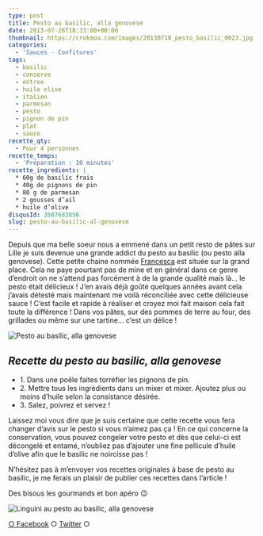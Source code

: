 ```yaml
---
type: post
title: Pesto au basilic, alla genovese
date: 2013-07-26T18:33:00+00:00
thumbnail: https://crokmou.com/images/20130718_pesto_basilic_0023.jpg
categories:
  - 'Sauces - Confitures'
tags:
  - basilic
  - conserve
  - entree
  - huile olive
  - italien
  - parmesan
  - pesto
  - pignon de pin
  - plat
  - sauce
recette_qty:
  - Pour 4 personnes
recette_temps:
  - 'Préparation : 10 minutes'
recette_ingredients: |
  * 60g de basilic frais
  * 40g de pignons de pin
  * 80 g de parmesan
  * 2 gousses d’ail
  * huile d’olive
disqusId: 3587683856
slug: pesto-au-basilic-al-genovese
---
```


Depuis que ma belle soeur nous a emmené dans un petit resto de pâtes sur Lille je suis devenue une grande addict du pesto au basilic (ou pesto alla genovese). Cette petite chaine nommée [Francesca](http://www.francesca.com/) est située sur la grand place. Cela ne paye pourtant pas de mine et en général dans ce genre d’endroit on ne s’attend pas forcément à de la grande qualité mais là… le pesto était délicieux ! J’en avais déjà goûté quelques années avant cela j’avais détesté mais maintenant me voilà réconciliée avec cette délicieuse sauce ! C’est facile et rapide à réaliser et croyez moi fait maison cela fait toute la différence ! Dans vos pâtes, sur des pommes de terre au four, des grillades ou même sur une tartine… c’est un délice !

![Pesto au basilic, alla genovese](http://www.crokmou.com/wp-content/uploads/2013/07/20130718_pesto_basilic_0034.jpg)

## _**Recette du pesto au basilic, alla genovese**_

* 1\. Dans une poêle faites torréfier les pignons de pin.
* 2\. Mettre tous les ingrédients dans un mixer et mixer. Ajoutez plus ou moins d’huile selon la consistance désirée.
* 3\. Salez, poivrez et servez !

Laissez moi vous dire que je suis certaine que cette recette vous fera changer d’avis sur le pesto si vous n’aimez pas ça ! En ce qui concerne la conservation, vous pouvez congeler votre pesto et dès que celui-ci est décongelé et entamé, n’oubliez pas d’ajouter une fine pellicule d’huile d’olive afin que le basilic ne noircisse pas !

N’hésitez pas à m’envoyer vos recettes originales à base de pesto au basilic, je me ferais un plaisir de publier ces recettes dans l’article !

Des bisous les gourmands et bon apéro 😉

![Linguini au pesto au basilic, alla genovese](https://crokmou.com/images/linguini-pesto-genovese-blog-crokmou-cuisine_b08zms.jpg)

[○ Facebook](https://www.facebook.com/pages/CroKMou/148093255259077) ○ [Twitter](https://twitter.com/Crokmou) ○